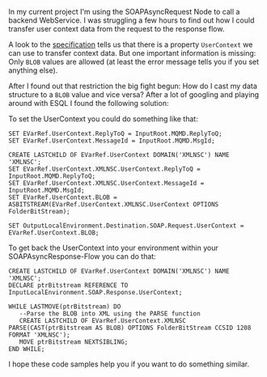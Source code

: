 In my current project I'm using the SOAPAsyncRequest Node to call a backend WebService. I was struggling a few hours to find out how I could transfer user context data from the request to the response flow. 

A look to the [specification](http://www-01.ibm.com/support/knowledgecenter/SSMKHH_9.0.0/com.ibm.etools.mft.doc/ac56202_.htm) tells us that there is a property `UserContext` we can use to transfer context data. But one important information is missing: Only `BLOB` values are allowed (at least the error message tells you if you set anything else). 

After I found out that restriction the big fight begun: How do I cast my data structure to a `BLOB` value and vice versa? After a lot of googling and playing around with ESQL I found the following solution:

To set the UserContext you could do something like that:

```prettyprint lang-sql
SET EVarRef.UserContext.ReplyToQ = InputRoot.MQMD.ReplyToQ;
SET EVarRef.UserContext.MessageId = InputRoot.MQMD.MsgId;

CREATE LASTCHILD OF EVarRef.UserContext DOMAIN('XMLNSC') NAME 'XMLNSC';
SET EVarRef.UserContext.XMLNSC.UserContext.ReplyToQ = InputRoot.MQMD.ReplyToQ;
SET EVarRef.UserContext.XMLNSC.UserContext.MessageId = InputRoot.MQMD.MsgId;
SET EVarRef.UserContext.BLOB = ASBITSTREAM(EVarRef.UserContext.XMLNSC.UserContext OPTIONS FolderBitStream);

SET OutputLocalEnvironment.Destination.SOAP.Request.UserContext = EVarRef.UserContext.BLOB;
```

To get back the UserContext into your environment within your SOAPAsyncResponse-Flow you can do that:

```prettyprint lang-sql
CREATE LASTCHILD OF EVarRef.UserContext DOMAIN('XMLNSC') NAME 'XMLNSC';
DECLARE ptrBitstream REFERENCE TO InputLocalEnvironment.SOAP.Response.UserContext;

WHILE LASTMOVE(ptrBitstream) DO
   --Parse the BLOB into XML using the PARSE function
   CREATE LASTCHILD OF EVarRef.UserContext.XMLNSC PARSE(CAST(ptrBitstream AS BLOB) OPTIONS FolderBitStream CCSID 1208 FORMAT 'XMLNSC');
   MOVE ptrBitstream NEXTSIBLING;
END WHILE; 
```

I hope these code samples help you if you want to do something similar.


